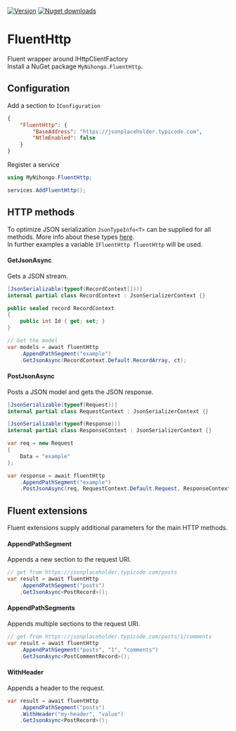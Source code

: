 [![Version](https://img.shields.io/nuget/v/MyNihongo.FluentHttp?style=plastic)](https://www.nuget.org/packages/MyNihongo.FluentHttp/)
[![Nuget downloads](https://img.shields.io/nuget/dt/MyNihongo.FluentHttp?label=nuget%20downloads&logo=nuget&style=plastic)](https://www.nuget.org/packages/MyNihongo.FluentHttp/)   

# FluentHttp
Fluent wrapper around IHttpClientFactory  
Install a NuGet package `MyNihongo.FluentHttp`.

## Configuration
Add a section to `IConfiguration`
```json
{
	"FluentHttp": {
		"BaseAddress": "https://jsonplaceholder.typicode.com",
		"NtlmEnabled": false
	} 
}
```
Register a service
```cs
using MyNihongo.FluentHttp;

services.AddFluentHttp();
```

## HTTP methods
To optimize JSON serialization `JsonTypeInfo<T>` can be supplied for all methods. More info about these types [here](https://devblogs.microsoft.com/dotnet/try-the-new-system-text-json-source-generator/).  
In further examples a variable `IFluentHttp fluentHttp` will be used.  

#### GetJsonAsync
Gets a JSON stream.
```cs
[JsonSerializable(typeof(RecordContext[]))]
internal partial class RecordContext : JsonSerializerContext {}

public sealed record RecordContext
{
	public int Id { get; set; }
}

// Get the model
var models = await fluentHttp
	.AppendPathSegment("example")
	.GetJsonAsync(RecordContext.Default.RecordArray, ct);
```

#### PostJsonAsync
Posts a JSON model and gets the JSON response.
```cs
[JsonSerializable(typeof(Request))]
internal partial class RequestContext : JsonSerializerContext {}

[JsonSerializable(typeof(Response))]
internal partial class ResponseContext : JsonSerializerContext {}

var req = new Request
{
	Data = "example"
};

var response = await fluentHttp
	.AppendPathSegment("example")
	.PostJsonAsync(req, RequestContext.Default.Request, ResponseContext.Default.Response, ct);
```

## Fluent extensions
Fluent extensions supply additional parameters for the main HTTP methods.

#### AppendPathSegment
Appends a new section to the request URI.
```cs
// get from https://jsonplaceholder.typicode.com/posts
var result = await fluentHttp
	.AppendPathSegment("posts")
	.GetJsonAsync<PostRecord>();
```

#### AppendPathSegments
Appends multiple sections to the request URI.
```cs
// get from https://jsonplaceholder.typicode.com/posts/1/comments
var result = await fluentHttp
	.AppendPathSegment("posts", "1", "comments")
	.GetJsonAsync<PostCommentRecord>();
```

#### WithHeader
Appends a header to the request.
```cs
var result = await fluentHttp
	.AppendPathSegment("posts")
	.WithHeader("my-header", "value")
	.GetJsonAsync<PostRecord>();
```